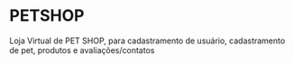 # PETSHOP
Loja Virtual de PET SHOP, para cadastramento de usuário, cadastramento de pet, produtos e avaliações/contatos
